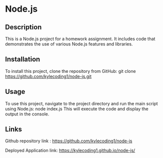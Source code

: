 # Node.js

## Description

This is a Node.js project for a homework assignment. It includes code that demonstrates the use of various Node.js features and libraries.

## Installation
To install this project, clone the repository from GitHub: git clone https://github.com/kylecoding1/node-js.git

## Usage
To use this project, navigate to the project directory and run the main script using Node.js: 
node index.js
This will execute the code and display the output in the console.

## Links

Github repository link : https://github.com/kylecoding1/node-js

Deployed Application link: https://kylecoding1.github.io/node-js/
